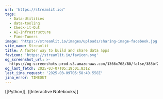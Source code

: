 ```yaml
---
url: 'https://streamlit.io/'
tags:
  - Data-Utilities
  - data-tooling
  - Check-it-Out
  - AI-Infrastructure
  - Fine-Tuners
image: 'https://streamlit.io/images/uploads/sharing-image-facebook.jpg'
site_name: Streamlit
title: A faster way to build and share data apps
favicon: 'https://streamlit.io/favicon.svg'
og_screenshot_url: >-
  https://og-screenshots-prod.s3.amazonaws.com/1366x768/80/false/388bf225b1fc3b82fce9bad62000b837d5c94b70ae2add1017fef897f68eda8e.jpeg
og_last_fetch: 2025-03-07T05:19:01.831Z
last_jina_request: '2025-03-09T05:58:40.558Z'
jina_error: TIMEOUT
---
```

[[Python]], [[Interactive Notebooks]]
